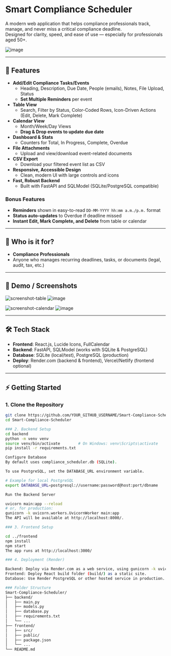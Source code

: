 # Smart Compliance Scheduler

A modern web application that helps compliance professionals track, manage, and never miss a critical compliance deadline.  
Designed for clarity, speed, and ease of use — especially for professionals aged 50+.

![image](https://github.com/user-attachments/assets/138ebd70-ed10-4e91-9dc0-f42627e6b03a)


---

## 🚀 Features

- **Add/Edit Compliance Tasks/Events**
  - Heading, Description, Due Date, People (emails), Notes, File Upload, Status
  - **Set Multiple Reminders** per event
- **Table View**
  - Search, Filter by Status, Color-Coded Rows, Icon-Driven Actions (Edit, Delete, Mark Complete)
- **Calendar View**
  - Month/Week/Day Views  
  - **Drag & Drop events to update due date**
- **Dashboard & Stats**
  - Counters for Total, In Progress, Complete, Overdue
- **File Attachments**
  - Upload and view/download event-related documents
- **CSV Export**
  - Download your filtered event list as CSV
- **Responsive, Accessible Design**
  - Clean, modern UI with large controls and icons
- **Fast, Robust Backend**
  - Built with FastAPI and SQLModel (SQLite/PostgreSQL compatible)

### **Bonus Features**

- **Reminders** shown in easy-to-read `DD-MM-YYYY hh:mm a.m./p.m.` format
- **Status auto-updates** to Overdue if deadline missed
- **Instant Edit, Mark Complete, and Delete** from table or calendar

---

## 🎯 Who is it for?

- **Compliance Professionals**
- Anyone who manages recurring deadlines, tasks, or documents (legal, audit, tax, etc.)

---

## 📸 Demo / Screenshots

![screenshot-table](./screenshot-table.png)
![image](https://github.com/user-attachments/assets/b9238131-1dbf-4183-bf63-409270412822)

![screenshot-calendar](./screenshot-calendar.png)
![image](https://github.com/user-attachments/assets/ad032a56-4757-4914-adc4-f0c9b07d9d26)


---

## 🛠️ Tech Stack

- **Frontend**: React.js, Lucide Icons, FullCalendar
- **Backend**: FastAPI, SQLModel (works with SQLite & PostgreSQL)
- **Database**: SQLite (local/test), PostgreSQL (production)
- **Deploy**: Render.com (backend & frontend), Vercel/Netlify (frontend optional)

---

## ⚡ Getting Started

### 1. Clone the Repository

```sh
git clone https://github.com/YOUR_GITHUB_USERNAME/Smart-Compliance-Scheduler.git
cd Smart-Compliance-Scheduler

### 2. Backend Setup
cd backend
python -m venv venv
source venv/bin/activate        # On Windows: venv\Scripts\activate
pip install -r requirements.txt

Configure Database
By default uses compliance_scheduler.db (SQLite).

To use PostgreSQL, set the DATABASE_URL environment variable.

# Example for local PostgreSQL
export DATABASE_URL=postgresql://username:password@host:port/dbname

Run the Backend Server

uvicorn main:app --reload
# or, for production:
gunicorn -k uvicorn.workers.UvicornWorker main:app
The API will be available at http://localhost:8000/.

### 3. Frontend Setup

cd ../frontend
npm install
npm start
The app runs at http://localhost:3000/

### 4. Deployment (Render)

Backend: Deploy via Render.com as a web service, using gunicorn -k uvicorn.workers.UvicornWorker main:app as start command.
Frontend: Deploy React build folder (build/) as a static site.
Database: Use Render PostgreSQL or other hosted service in production.

### Folder Structure
Smart-Compliance-Scheduler/
├── backend/
│   ├── main.py
│   ├── models.py
│   ├── database.py
│   ├── requirements.txt
│   └── ...
├── frontend/
│   ├── src/
│   ├── public/
│   ├── package.json
│   └── ...
└── README.md



